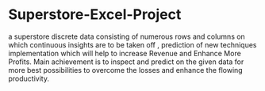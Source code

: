 # Superstore-Excel-Project
a superstore discrete data consisting of numerous rows and columns on which continuous insights are to be taken off , prediction of new techniques implementation which will help to increase Revenue and Enhance More Profits. Main achievement is to inspect and predict on the given data for more best possibilities to overcome the losses and enhance the flowing productivity.
